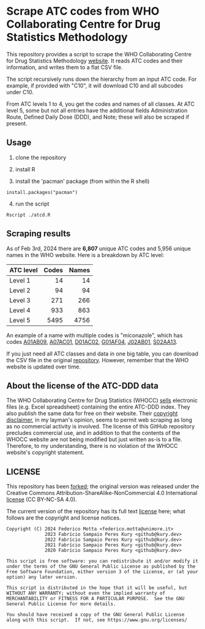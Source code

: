 # Scrape ATC codes from WHO Collaborating Centre for Drug Statistics Methodology 

This repository provides a script to scrape the WHO Collaborating
Centre for Drug Statistics Methodology
[website](https://www.whocc.no/atc_ddd_index). It reads ATC codes and
their information, and writes them to a flat CSV file.

The script recursively runs down the hierarchy from an input ATC
code. For example, if provided with "C10", it will download C10 and
all subcodes under C10.
  
From ATC levels 1 to 4, you get the codes and names of all classes. At
ATC level 5, some but not all entries have the additional fields
Administration Route, Defined Daily Dose (DDD), and Note; these will
also be scraped if present.

## Usage

1) clone the repository

2) install R

3) install the 'pacman' package (from within the R shell)

```install.packages("pacman")```

4) run the script

```Rscript ./atcd.R```

## Scraping results

As of Feb 3rd, 2024 there are **6,807** unique ATC codes and 5,956
unique names in the WHO website. Here is a breakdown by ATC level:

| ATC level | Codes | Names |
|:----------|------:|------:|
| Level 1   | 14    | 14    |
| Level 2   | 94    | 94    |
| Level 3   | 271   | 266   |
| Level 4   | 933   | 863   |
| Level 5   | 5495  | 4756  |
  
An example of a name with multiple codes is "miconazole", which has
codes
[A01AB09](https://www.whocc.no/atc_ddd_index/?code=A01AB09&showdescription=no),
[A07AC01](https://www.whocc.no/atc_ddd_index/?code=A07AC01&showdescription=no),
[D01AC02](https://www.whocc.no/atc_ddd_index/?code=D01AC02&showdescription=no),
[G01AF04](https://www.whocc.no/atc_ddd_index/?code=G01AF04&showdescription=no),
[J02AB01](https://www.whocc.no/atc_ddd_index/?code=J02AB01&showdescription=no),
[S02AA13](https://www.whocc.no/atc_ddd_index/?code=S02AA13&showdescription=no).
  

If you just need all ATC classes and data in one big table, you can
download the CSV file in the original
[repository](https://github.com/fabkury/atcd/raw/master/WHO%20ATC-DDD%202021-12-03.csv).
However, remember that the WHO website is updated over time.
  
## About the license of the ATC-DDD data  

The WHO Collaborating Centre for Drug Statistics (WHOCC)
[sells](https://www.whocc.no/atc_ddd_index_and_guidelines/order)
electronic files (e.g. Excel spreadsheet) containing the entire
ATC-DDD index. They also publish the same data for free on their
website. Their [copyright
disclaimer](https://www.whocc.no/copyright_disclaimer), in my layman's
opinion, seems to permit web scraping as long as no commercial
activity is involved. The license of this GitHub repository precludes
commercial use, and in addition to that the contents of the WHOCC
website are not being modified but just written as-is to a
file. Therefore, to my understanding, there is no violation of the
WHOCC website's copyright statement.

## LICENSE

This repository has been
[forked](https://github.com/fabkury/atcd.git); the original version
was released under the Creative Commons
Attribution-ShareAlike-NonCommercial 4.0 International
[license](https://creativecommons.org/licenses/by-nc-sa/4.0/) (CC
BY-NC-SA 4.0).

The current version of the repository has its full text
[license](LICENSE) here; what follows are the copyright and license
notices.

```
Copyright (C) 2024 Federico Motta <federico.motta@unimore.it>
              2023 Fabrício Sampaio Peres Kury <github@kury.dev>
              2022 Fabrício Sampaio Peres Kury <github@kury.dev>
              2021 Fabrício Sampaio Peres Kury <github@kury.dev>
              2020 Fabrício Sampaio Peres Kury <github@kury.dev>

This script is free software: you can redistribute it and/or modify it
under the terms of the GNU General Public License as published by the
Free Software Foundation, either version 3 of the License, or (at your
option) any later version.

This script is distributed in the hope that it will be useful, but
WITHOUT ANY WARRANTY; without even the implied warranty of
MERCHANTABILITY or FITNESS FOR A PARTICULAR PURPOSE.  See the GNU
General Public License for more details.

You should have received a copy of the GNU General Public License
along with this script.  If not, see https://www.gnu.org/licenses/
```
